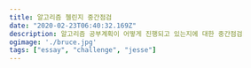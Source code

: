 ```yaml
---
title: 알고리즘 첼린지 중간점검 
date: "2020-02-23T06:40:32.169Z"
description: 알고리즘 공부계획이 어떻게 진행되고 있는지에 대한 중간점검
ogimage: './bruce.jpg'
tags: ["essay", "challenge", "jesse"]
---
```





